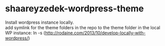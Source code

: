 # shaareyzedek-wordpress-theme

Install wordpress instance locally.  
add symlink for the theme folders in the repo to the theme folder in the local WP instance:
ln -s (http://rodaine.com/2013/10/develop-locally-with-wordpress/)


